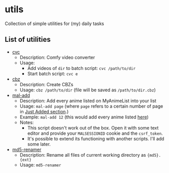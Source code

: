 # utils

Collection of simple utilities for (my) daily tasks

## List of utilities

- [cvc](https://raw.githubusercontent.com/nxnev/utils/master/bin/cvc)
  - Description: Comfy video converter
  - Usage:
    - Add videos of `dir` to batch script: `cvc /path/to/dir`
    - Start batch script: `cvc e`
- [cbz](https://raw.githubusercontent.com/nxnev/utils/master/bin/cbz)
  - Description: Create CBZs
  - Usage: `cbz /path/to/dir` (file will be saved as `/path/to/dir.cbz`)
- [mal-add](https://raw.githubusercontent.com/nxnev/utils/master/bin/mal-add)
  - Description: Add every anime listed on MyAnimeList into your list
  - Usage: `mal-add page` (where `page` refers to a certain number of page in [Just Added section](https://myanimelist.net/anime.php?o=9&c%5B0%5D=a&c%5B1%5D=d&cv=2&w=1).)
  - Example: `mal-add 12` (this would add every anime listed [here](https://myanimelist.net/anime.php?o=9&c[0]=a&c[1]=d&cv=2&w=1&show=550))
  - Notes:
    - This script doesn't work out of the box. Open it with some text editor and provide your `MALSESSIONID` cookie and the `csrf_token`.
    - It's possible to extend its functioning with another scripts. I'll add some later.
- [md5-renamer](https://raw.githubusercontent.com/nxnev/utils/master/bin/md5-renamer)
  - Description: Rename all files of current working directory as `{md5}.{ext}`
  - Usage: `md5-renamer`
